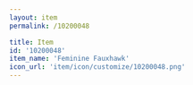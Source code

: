 ```yaml
---
layout: item
permalink: /10200048

title: Item
id: '10200048'
item_name: 'Feminine Fauxhawk'
icon_url: 'item/icon/customize/10200048.png'
---
```

